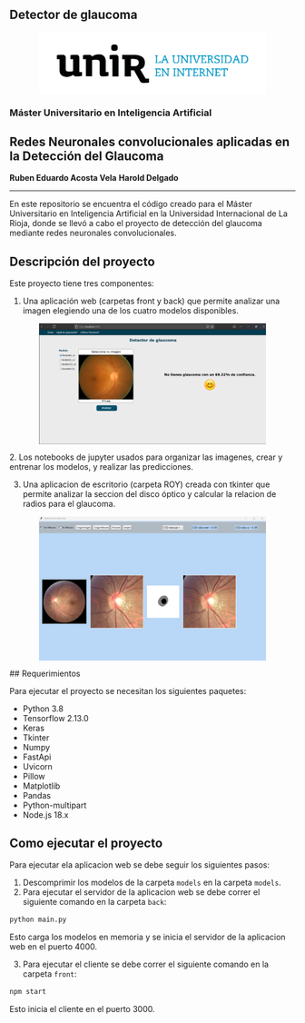 ## Detector de glaucoma

<p align="center" width="500">
  <img align="center" width="400" src="./images/unir.png" />
</p>

### Máster Universitario en Inteligencia Artificial
## Redes Neuronales convolucionales aplicadas en la Detección del Glaucoma

<b>Ruben Eduardo Acosta Vela</b>
<b>Harold Delgado</b>

<hr />

<p>En este repositorio se encuentra el código creado para el Máster Universitario en Inteligencia Artificial en la Universidad Internacional de La Rioja, donde se llevó a cabo el proyecto de detección del glaucoma mediante redes neuronales convolucionales.</p>

## Descripción del proyecto

Este proyecto tiene tres componentes:

1. Una aplicación web (carpetas front y back) que permite analizar una imagen elegiendo una de los cuatro modelos disponibles.
<p align="center" width="500">
  <img align="center" width="400" src="./images/1.png" />
</p>
2. Los notebooks de jupyter usados para organizar las imagenes, crear y entrenar los modelos, y realizar las predicciones.

3. Una aplicacion de escritorio (carpeta ROY) creada con tkinter que permite analizar la seccion del disco óptico y calcular la relacion de radios para el glaucoma.

<p align="center" width="500">
  <img align="center" width="400" src="./images/desktop.png" />
</p>
## Requerimientos

Para ejecutar el proyecto se necesitan los siguientes paquetes:

- Python 3.8
- Tensorflow 2.13.0
- Keras
- Tkinter
- Numpy
- FastApi
- Uvicorn
- Pillow
- Matplotlib
- Pandas
- Python-multipart
- Node.js 18.x

## Como ejecutar el proyecto

Para ejecutar ela aplicacion web se debe seguir los siguientes pasos:

1. Descomprimir los modelos de la carpeta `models` en la carpeta `models`.
2. Para ejecutar el servidor de la aplicacion web se debe correr el siguiente comando en la carpeta `back`:

```bash
python main.py
```

Esto carga los modelos en memoria y se inicia el servidor de la aplicacion web en el puerto 4000.

3. Para ejecutar el cliente se debe correr el siguiente comando en la carpeta `front`:

```bash
npm start
```

Esto inicia el cliente en el puerto 3000.
